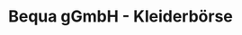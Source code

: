 ---
title: "Bequa gGmbH - Kleiderbörse"
url: /bruchsal/bequa-ggmbh-kleiderboerse/
shop: Kleidung
---